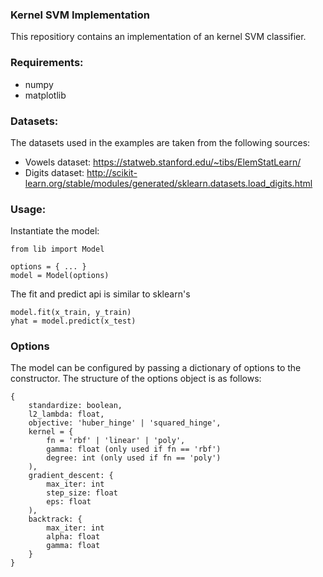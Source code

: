 
### Kernel SVM Implementation

This repositiory contains an implementation of an kernel SVM classifier.

### Requirements:

- numpy
- matplotlib

### Datasets:

The datasets used in the examples are taken from the following sources:

- Vowels dataset:  https://statweb.stanford.edu/~tibs/ElemStatLearn/
- Digits dataset: http://scikit-learn.org/stable/modules/generated/sklearn.datasets.load_digits.html

### Usage:

Instantiate the model:

```
from lib import Model

options = { ... }
model = Model(options)
```

The fit and predict api is similar to sklearn's

```
model.fit(x_train, y_train)
yhat = model.predict(x_test)
```

### Options

The model can be configured by passing a dictionary of options to the constructor.
The structure of the options object is as follows:
```
{
    standardize: boolean,
    l2_lambda: float,
    objective: 'huber_hinge' | 'squared_hinge',
    kernel = {
        fn = 'rbf' | 'linear' | 'poly',
        gamma: float (only used if fn == 'rbf')
        degree: int (only used if fn == 'poly')
    ),
    gradient_descent: {
        max_iter: int
        step_size: float
        eps: float
    ),
    backtrack: {
        max_iter: int
        alpha: float
        gamma: float
    }
}
```
